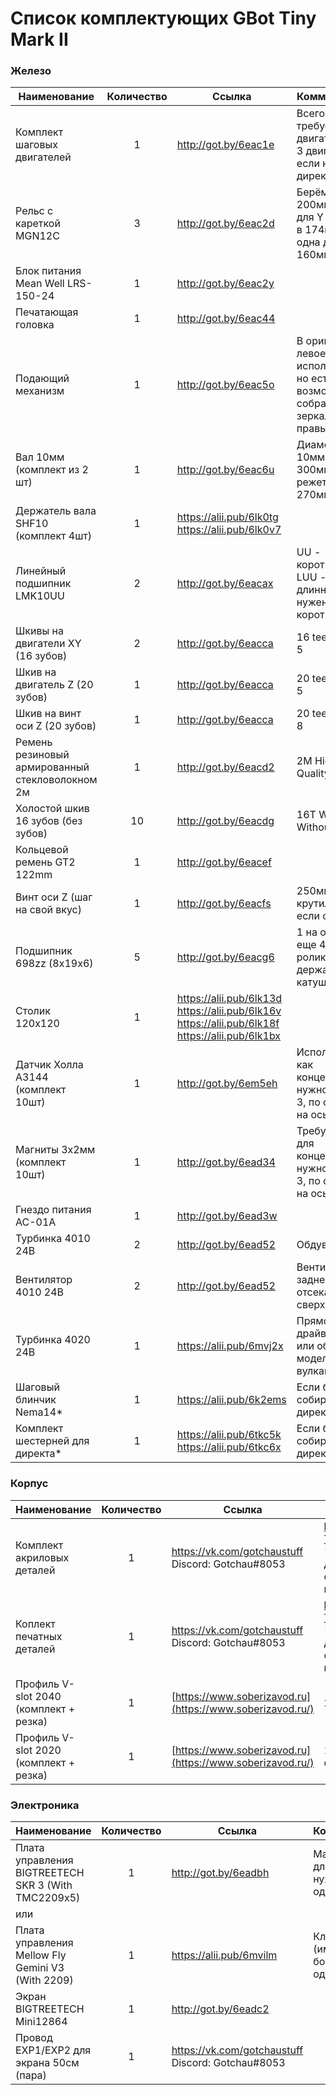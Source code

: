 # Список комплектующих GBot Tiny Mark II

### Железо

| Наименование                                    | Количество | Ссылка                                                       | Комментарий                                                  |
| ----------------------------------------------- | :--------: | ------------------------------------------------------------ | ------------------------------------------------------------ |
| Комплект шаговых двигателей                     |     1      | http://got.by/6eac1e                                         | Всего требуется 4 двигателя<br />3 двигателя, если на директе |
| Рельс с кареткой MGN12C                         |     3      | http://got.by/6eac2d                                         | Берём 200мм; Две для Y режутся в 174мм, одна для X 160мм     |
| Блок питания Mean Well LRS-150-24               |     1      | http://got.by/6eac2y                                         |                                                              |
| Печатающая головка                              |     1      | http://got.by/6eac44                                         |                                                              |
| Подающий механизм                               |     1      | http://got.by/6eac5o                                         | В оригинале левое исполнение, но есть возможность собрать зеркально (с правым) |
| Вал 10мм (комплект из 2 шт)                     |     1      | http://got.by/6eac6u                                         | Диаметр 10мм длина 300мм, режется в 270мм                    |
| Держатель вала SHF10 (комплект 4шт)             |     1      | https://alii.pub/6lk0tg<br />https://alii.pub/6lk0v7         |                                                              |
| Линейный подшипник LMK10UU                      |     2      | http://got.by/6eacax                                         | UU - короткий, LUU - длинный; нам нужен короткий             |
| Шкивы на двигатели XY (16 зубов)                |     2      | http://got.by/6eacca                                         | 16 teeth bore 5                                              |
| Шкив на двигатель Z (20 зубов)                  |     1      | http://got.by/6eacca                                         | 20 teeth bore 5                                              |
| Шкив на винт оси Z (20 зубов)                   |     1      | http://got.by/6eacca                                         | 20 teeth bore 8                                              |
| Ремень резиновый армированный стекловолокном 2м |     1      | http://got.by/6eacd2                                         | 2M High Quality 6mm                                          |
| Холостой шкив 16 зубов (без зубов)              |     10     | http://got.by/6eacdg                                         | 16T W6 B3 Without T                                          |
| Кольцевой ремень GT2 122mm                      |     1      | http://got.by/6eacef                                         |                                                              |
| Винт оси Z (шаг на свой вкус)                   |     1      | http://got.by/6eacfs                                         | 250мм без крутилки, 300 если с ней                           |
| Подшипник 698zz (8x19x6)                        |     5      | http://got.by/6eacg6                                         | 1 на ось Z, еще 4 на ролики держателя катушки                |
| Столик 120х120                                  |     1      | https://alii.pub/6lk13d<br />https://alii.pub/6lk16v<br />https://alii.pub/6lk18f<br />https://alii.pub/6lk1bx |                                                              |
| Датчик Холла A3144 (комплект 10шт)              |     1      | http://got.by/6em5eh                                         | Используются как концевики; нужно только 3, по одному на ось |
| Магниты 3x2мм (комплект 10шт)                   |     1      | http://got.by/6ead34                                         | Требуются для концевиков; нужно только 3, по одному на ось   |
| Гнездо питания AC-01A                           |     1      | http://got.by/6ead3w                                         |                                                              |
| Турбинка 4010 24В                               |     2      | http://got.by/6ead52                                         | Обдув модели                                                 |
| Вентилятор 4010 24В                             |     2      | http://got.by/6ead52                                         | Вентиляция заднего отсека (стоят сверху)                     |
| Турбинка 4020 24В                               |     1      | https://alii.pub/6mvj2x                                      | Прямой обдув драйверов или обдув модели на вулкане           |
| Шаговый блинчик Nema14*                         |     1      | https://alii.pub/6k2ems                                      | Если будете собирать на директе*                             |
| Комплект шестерней для директа*                 |     1      | https://alii.pub/6tkc5k<br />https://alii.pub/6tkc6x         | Если будете собирать на директе*                             |



### Корпус

| Наименование                           | Количество | Ссылка                                                    | Комментарий                                                  |
| -------------------------------------- | :--------: | --------------------------------------------------------- | ------------------------------------------------------------ |
| Комплект акриловых деталей             |     1      | https://vk.com/gotchaustuff<br />Discord: Gotchau#8053    | https://github.com/gotchau/GBot-Tiny-Mark-II/tree/main/CAD/DXF<br />* В папке могут быть не все детали, на всякий случай сверяйтесь с актуальной версией STEP сборки |
| Коплект печатных деталей               |     1      | https://vk.com/gotchaustuff<br />Discord: Gotchau#8053    | https://github.com/gotchau/GBot-Tiny-Mark-II/tree/main/CAD/STL<br />* В папке могут быть не все детали, на всякий случай сверяйтесь с актуальной версией STEP сборки |
| Профиль V-slot 2040 (комплект + резка) |     1      | [https://www.soberizavod.ru](https://www.soberizavod.ru/) | 270мм х4                                                     |
| Профиль V-slot 2020 (комплект + резка) |     1      | [https://www.soberizavod.ru](https://www.soberizavod.ru/) | 155мм х1; опционален, можно собрать без него                 |



### Электроника

| Наименование                                         | Количество | Ссылка                                                 | Комментарий                                        |
| :--------------------------------------------------- | :--------: | ------------------------------------------------------ | -------------------------------------------------- |
| Плата управления BIGTREETECH  SKR 3 (With TMC2209x5) |     1      | http://got.by/6eadbh                                   | Марлин; <br />для Клиппера нужен любой одноплатник |
| или                                                  |            |                                                        |                                                    |
| Плата управления Mellow Fly Gemini V3 (With 2209)    |     1      | https://alii.pub/6mvilm                                | Клиппер (имеет на борту одноплатник)               |
| Экран BIGTREETECH  Mini12864                         |     1      | http://got.by/6eadc2                                   |                                                    |
| Провод EXP1/EXP2 для экрана 50см (пара)              |     1      | https://vk.com/gotchaustuff<br />Discord: Gotchau#8053 |                                                    |
